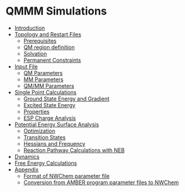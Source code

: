 # QMMM Simulations

  - [Introduction](qmmm_introduction)
  - [Topology and Restart
    Files](QMMM_Restart_and_Topology_Files)
      - [Prerequisites](QMMM_Preparation_Prerequisites)
      - [QM region definition](Qmmm_preparation_basic)
      - [Solvation](Qmmm_preparation_solvation)
      - [Permanent Constraints](Qmmm_preparation_constraints)
  - [Input File](QMMM_Input_File)
      - [QM Parameters](QM_Parameters)
      - [MM Parameters](MM_Parameters)
      - [QM/MM Parameters](QMMM_Parameters)
  - [Single Point
    Calculations](#QM/MM_Single_Point_Calculations)
      - [Ground State Energy and Gradient](qmmm_sp_energy)
      - [Excited State Energy](QMMM_Excited_States)
      - [Properties](qmmm_sp_property)
      - [ESP Charge Analysis](QMMM_ESP)
  - [Potential Energy Surface
    Analysis](#Potential_Energy_Surface_Analysis)
      - [Optimization](Qmmm_optimization)
      - [ Transition States](QMMM_Transition_States)
      - [Hessians and Frequency](Qmmm_freq)
      - [Reaction Pathway Calculations with
        NEB](Qmmm_NEB_Calculations)
  - [Dynamics](QMMM_Dynamics)
  - [Free Energy Calculations](QMMM_Free_Energy)
  - [Appendix](QMMM_Appendix)
      - [Format of NWChem parameter
        file](QMMM_Appendix#Format_of_NWChem_parameter_file)
      - [Conversion from AMBER program parameter files to
        NWChem](QMMM_Appendix#Conversion_of_standard_AMBER_program_parameter_files)
